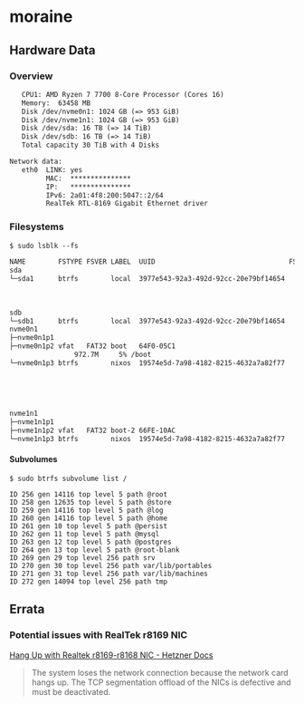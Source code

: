 # moraine

## Hardware Data

### Overview

```txt
   CPU1: AMD Ryzen 7 7700 8-Core Processor (Cores 16)
   Memory:  63458 MB
   Disk /dev/nvme0n1: 1024 GB (=> 953 GiB)
   Disk /dev/nvme1n1: 1024 GB (=> 953 GiB)
   Disk /dev/sda: 16 TB (=> 14 TiB)
   Disk /dev/sdb: 16 TB (=> 14 TiB)
   Total capacity 30 TiB with 4 Disks

Network data:
   eth0  LINK: yes
         MAC:  ***************
         IP:   ***************
         IPv6: 2a01:4f8:200:5047::2/64
         RealTek RTL-8169 Gigabit Ethernet driver
```

### Filesystems

```txt
$ sudo lsblk --fs

NAME        FSTYPE FSVER LABEL  UUID                                 FSAVAIL FSUSE% MOUNTPOINTS
sda
└─sda1      btrfs        local  3977e543-92a3-492d-92cc-20e79bf14654   29.1T     0% /mnt/local/downloads/torrents
                                                                                    /mnt/local/backups
                                                                                    /mnt/local/downloads/completed
                                                                                    /mnt/local/Media
sdb
└─sdb1      btrfs        local  3977e543-92a3-492d-92cc-20e79bf14654
nvme0n1
├─nvme0n1p1
├─nvme0n1p2 vfat   FAT32 boot   64F0-05C1
                972.7M     5% /boot
└─nvme0n1p3 btrfs        nixos  19574e5d-7a98-4182-8215-4632a7a82f77    1.9T     0% /home
                                                                                    /nix/store
                                                                                    /var/log
                                                                                    /nix
                                                                                    /persist
                                                                                    /
nvme1n1
├─nvme1n1p1
├─nvme1n1p2 vfat   FAT32 boot-2 66FE-10AC
└─nvme1n1p3 btrfs        nixos  19574e5d-7a98-4182-8215-4632a7a82f77
```

#### Subvolumes

```sh-session
$ sudo btrfs subvolume list /

ID 256 gen 14116 top level 5 path @root
ID 258 gen 12635 top level 5 path @store
ID 259 gen 14116 top level 5 path @log
ID 260 gen 14116 top level 5 path @home
ID 261 gen 10 top level 5 path @persist
ID 262 gen 11 top level 5 path @mysql
ID 263 gen 12 top level 5 path @postgres
ID 264 gen 13 top level 5 path @root-blank
ID 269 gen 29 top level 256 path srv
ID 270 gen 30 top level 256 path var/lib/portables
ID 271 gen 31 top level 256 path var/lib/machines
ID 272 gen 14094 top level 256 path tmp
```

## Errata

### Potential issues with RealTek r8169 NIC

[Hang Up with Realtek r8169-r8168 NIC - Hetzner Docs](https://docs.hetzner.com/robot/dedicated-server/operating-systems/realtek-r8169-r8168-nic)

> The system loses the network connection because the network card hangs up. The
> TCP segmentation offload of the NICs is defective and must be deactivated.

